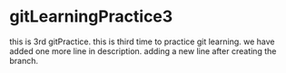 # gitLearningPractice3
this is 3rd gitPractice.
this is third time to practice git learning.
we have added one more line in description.
adding a new line after creating the branch.
